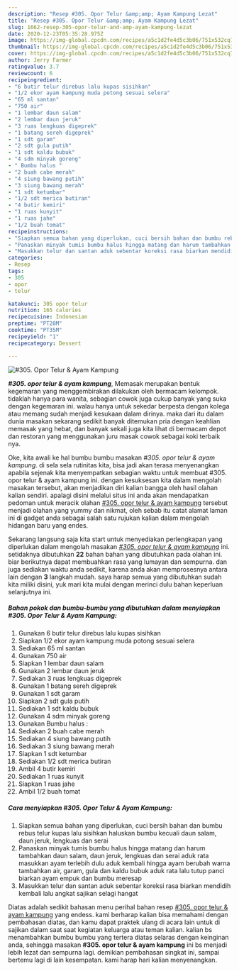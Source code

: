 ```yaml
---
description: "Resep #305. Opor Telur &amp;amp; Ayam Kampung Lezat"
title: "Resep #305. Opor Telur &amp;amp; Ayam Kampung Lezat"
slug: 1662-resep-305-opor-telur-and-amp-ayam-kampung-lezat
date: 2020-12-23T05:35:28.975Z
image: https://img-global.cpcdn.com/recipes/a5c1d2fe4d5c3b06/751x532cq70/305-opor-telur-ayam-kampung-foto-resep-utama.jpg
thumbnail: https://img-global.cpcdn.com/recipes/a5c1d2fe4d5c3b06/751x532cq70/305-opor-telur-ayam-kampung-foto-resep-utama.jpg
cover: https://img-global.cpcdn.com/recipes/a5c1d2fe4d5c3b06/751x532cq70/305-opor-telur-ayam-kampung-foto-resep-utama.jpg
author: Jerry Farmer
ratingvalue: 3.7
reviewcount: 6
recipeingredient:
- "6 butir telur direbus lalu kupas sisihkan"
- "1/2 ekor ayam kampung muda potong sesuai selera"
- "65 ml santan"
- "750 air"
- "1 lembar daun salam"
- "2 lembar daun jeruk"
- "3 ruas lengkuas digeprek"
- "1 batang sereh digeprek"
- "1 sdt garam"
- "2 sdt gula putih"
- "1 sdt kaldu bubuk"
- "4 sdm minyak goreng"
- " Bumbu halus "
- "2 buah cabe merah"
- "4 siung bawang putih"
- "3 siung bawang merah"
- "1 sdt ketumbar"
- "1/2 sdt merica butiran"
- "4 butir kemiri"
- "1 ruas kunyit"
- "1 ruas jahe"
- "1/2 buah tomat"
recipeinstructions:
- "Siapkan semua bahan yang diperlukan, cuci bersih bahan dan bumbu rebus telur kupas lalu sisihkan haluskan bumbu kecuali daun salam, daun jeruk, lengkuas dan serai"
- "Panaskan minyak tumis bumbu halus hingga matang dan harum tambahkan daun salam, daun jeruk, lengkuas dan serai aduk rata masukkan ayam terlebih dulu aduk kembali hingga ayam berubah warna tambahkan air, garam, gula dan kaldu bubuk aduk rata lalu tutup panci biarkan ayam empuk dan bumbu meresap"
- "Masukkan telur dan santan aduk sebentar koreksi rasa biarkan mendidih kembali lalu angkat sajikan selagi hangat"
categories:
- Resep
tags:
- 305
- opor
- telur

katakunci: 305 opor telur 
nutrition: 165 calories
recipecuisine: Indonesian
preptime: "PT28M"
cooktime: "PT35M"
recipeyield: "1"
recipecategory: Dessert

---
```



![#305. Opor Telur &amp; Ayam Kampung](https://img-global.cpcdn.com/recipes/a5c1d2fe4d5c3b06/751x532cq70/305-opor-telur-ayam-kampung-foto-resep-utama.jpg)

<b><i>#305. opor telur &amp; ayam kampung</i></b>, Memasak merupakan bentuk kegemaran yang menggembirakan dilakukan oleh bermacam kelompok. tidaklah hanya para wanita, sebagian cowok juga cukup banyak yang suka dengan kegemaran ini. walau hanya untuk sekedar berpesta dengan kolega atau memang sudah menjadi kesukaan dalam dirinya. maka dari itu dalam dunia masakan sekarang sedikit banyak ditemukan pria dengan keahlian memasak yang hebat, dan banyak sekali juga kita lihat di bermacam depot dan restoran yang menggunakan juru masak cowok sebagai koki terbaik nya.



Oke, kita awali ke hal bumbu bumbu masakan <i>#305. opor telur &amp; ayam kampung</i>. di sela sela rutinitas kita, bisa jadi akan terasa menyenangkan apabila sejenak kita menyempatkan sebagian waktu untuk membuat #305. opor telur &amp; ayam kampung ini. dengan kesuksesan kita dalam mengolah masakan tersebut, akan menjadikan diri kalian bangga oleh hasil olahan kalian sendiri. apalagi disini melalui situs ini anda akan mendapatkan pedoman untuk meracik olahan <u>#305. opor telur &amp; ayam kampung</u> tersebut menjadi olahan yang yummy dan nikmat, oleh sebab itu catat alamat laman ini di gadget anda sebagai salah satu rujukan kalian dalam mengolah hidangan baru yang endes.


Sekarang langsung saja kita start untuk menyediakan perlengkapan yang diperlukan dalam mengolah masakan <u><i>#305. opor telur &amp; ayam kampung</i></u> ini. setidaknya dibutuhkan <b>22</b> bahan bahan yang dibutuhkan pada olahan ini. biar berikutnya dapat membuahkan rasa yang lumayan dan sempurna. dan juga sediakan waktu anda sedikit, karena anda akan memprosesnya antara lain dengan <b>3</b> langkah mudah. saya harap semua yang dibutuhkan sudah kita miliki disini, yuk mari kita mulai dengan merinci dulu bahan keperluan selanjutnya ini.

<!--inarticleads1-->

##### Bahan pokok dan bumbu-bumbu yang dibutuhkan dalam menyiapkan #305. Opor Telur &amp; Ayam Kampung:

1. Gunakan 6 butir telur direbus lalu kupas sisihkan
1. Siapkan 1/2 ekor ayam kampung muda potong sesuai selera
1. Sediakan 65 ml santan
1. Gunakan 750 air
1. Siapkan 1 lembar daun salam
1. Gunakan 2 lembar daun jeruk
1. Sediakan 3 ruas lengkuas digeprek
1. Gunakan 1 batang sereh digeprek
1. Gunakan 1 sdt garam
1. Siapkan 2 sdt gula putih
1. Sediakan 1 sdt kaldu bubuk
1. Gunakan 4 sdm minyak goreng
1. Gunakan  Bumbu halus :
1. Sediakan 2 buah cabe merah
1. Sediakan 4 siung bawang putih
1. Sediakan 3 siung bawang merah
1. Siapkan 1 sdt ketumbar
1. Sediakan 1/2 sdt merica butiran
1. Ambil 4 butir kemiri
1. Sediakan 1 ruas kunyit
1. Siapkan 1 ruas jahe
1. Ambil 1/2 buah tomat




<!--inarticleads2-->

##### Cara menyiapkan #305. Opor Telur &amp; Ayam Kampung:

1. Siapkan semua bahan yang diperlukan, cuci bersih bahan dan bumbu rebus telur kupas lalu sisihkan haluskan bumbu kecuali daun salam, daun jeruk, lengkuas dan serai
1. Panaskan minyak tumis bumbu halus hingga matang dan harum tambahkan daun salam, daun jeruk, lengkuas dan serai aduk rata masukkan ayam terlebih dulu aduk kembali hingga ayam berubah warna tambahkan air, garam, gula dan kaldu bubuk aduk rata lalu tutup panci biarkan ayam empuk dan bumbu meresap
1. Masukkan telur dan santan aduk sebentar koreksi rasa biarkan mendidih kembali lalu angkat sajikan selagi hangat




Diatas adalah sedikit bahasan menu perihal bahan resep <u>#305. opor telur &amp; ayam kampung</u> yang endess. kami berharap kalian bisa memahami dengan pembahasan diatas, dan kamu dapat praktek ulang di acara lain untuk di sajikan dalam saat saat kegiatan keluarga atau teman kalian. kalian bs menambahkan bumbu bumbu yang tertera diatas selaras dengan keinginan anda, sehingga masakan <b>#305. opor telur &amp; ayam kampung</b> ini bs menjadi lebih lezat dan sempurna lagi. demikian pembahasan singkat ini, sampai bertemu lagi di lain kesempatan. kami harap hari kalian menyenangkan.
